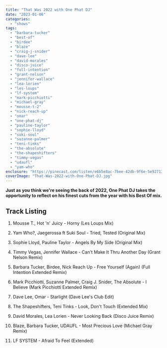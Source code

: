 ```yaml
---
title: "That Was 2022 with One Phat DJ"
date: "2023-01-06"
categories: 
  - "shows"
tags: 
  - "barbara-tucker"
  - "best-of"
  - "birdee"
  - "blaze"
  - "craig-j-snider"
  - "dave-lee"
  - "david-morales"
  - "disco-juice"
  - "full-intention"
  - "grant-nelson"
  - "jennifer-wallace"
  - "lea-lorien"
  - "les-loups"
  - "lf-system"
  - "mark-picchiotti"
  - "michael-gray"
  - "mousse-t-2"
  - "nick-reach-up"
  - "omar"
  - "one-phat-dj"
  - "pauline-taylor"
  - "sophie-lloyd"
  - "suki-soul"
  - "suzanne-palmer"
  - "teni-tinks"
  - "the-absolute"
  - "the-shapeshifters"
  - "timmy-vegas"
  - "udaufl"
  - "yam-who"
enclosure: "https://pinecast.com/listen/e6b5e8ac-7bee-42db-9f6e-5e927130c294.mp3 86577341 audio/mpeg "
coverImage: "That-Was-2022-with-One-Phat-DJ.jpg"
---
```


**Just as you think we're seeing the back of 2022, One Phat DJ takes the opportunity to reflect on his finest cuts from the year with his Best Of mix.**

## Track Listing

1. Mousse T., Hot 'n' Juicy - Horny (Les Loups Mix)

3. Yam Who?, Jaegerossa ft Suki Soul - Tried, Tested (Original Mix)

5. Sophie Lloyd, Pauline Taylor - Angels By My Side (Original Mix)

7. Timmy Vegas, Jennifer Wallace - Can't Make It Thru Another Day (Grant Nelson Remix)

9. Barbara Tucker, Birdee, Nick Reach Up - Free Yourself (Again) (Full Intention Extended Remix)

11. Mark Picchiotti, Suzanne Palmer, Craig J. Snider, The Absolute - I Believe (Mark Picchiotti Extended Remix)

13. Dave Lee, Omar - Starlight (Dave Lee's Club Edit)

15. The Shapeshifters, Teni Tinks - Look, Don't Touch (Extended Mix)

17. David Morales, Lea Lorien - Never Looking Back (Disco Juice Remix)

19. Blaze, Barbara Tucker, UDAUFL - Most Precious Love (Michael Gray Remix)

21. LF SYSTEM - Afraid To Feel (Extended)

